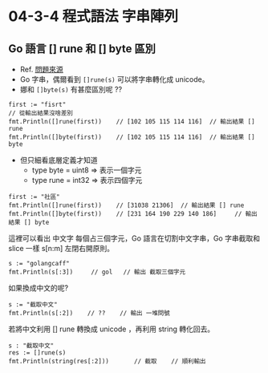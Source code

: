 # 04-3-4 程式語法 字串陣列

## Go 語言 [] rune 和 [] byte 區別

* Ref. [問題來源](https://learnku.com/articles/23411/the-difference-between-rune-and-byte-of-go)
* Go 字串，偶爾看到 `[]rune(s)` 可以將字串轉化成 unicode。
* 娜和 `[]byte(s)` 有甚麼區別呢 ??

```
first := "fisrt"
// 從輸出結果沒啥差別
fmt.Println([]rune(first))    // [102 105 115 114 116]  // 輸出結果 [] rune
fmt.Println([]byte(first))    // [102 105 115 114 116]  // 輸出結果 [] byte
```

* 但只細看底層定義才知道
	* type byte = uint8 => 表示一個字元
	* type rune = int32 => 表示四個字元

```
first := "社區"
fmt.Println([]rune(first))    // [31038 21306]  // 輸出結果 [] rune
fmt.Println([]byte(first))    // [231 164 190 229 140 186]     // 輸出結果 [] byte
```

這裡可以看出 中文字 每個占三個字元，Go 語言在切割中文字串，Go 字串截取和 slice 一樣 s[n:m] 左閉右開原則。

```
s := "golangcaff"
fmt.Println(s[:3])     // gol   // 輸出 截取三個字元
```

如果換成中文的呢?

```
s := "截取中文"
fmt.Println(s[:2])    // ??    // 輸出 一堆問號
```

若將中文利用 [] rune 轉換成 unicode ，再利用 string 轉化回去。

```
s : "截取中文"
res := []rune(s)
fmt.Println(string(res[:2]))       // 截取    // 順利輸出
```